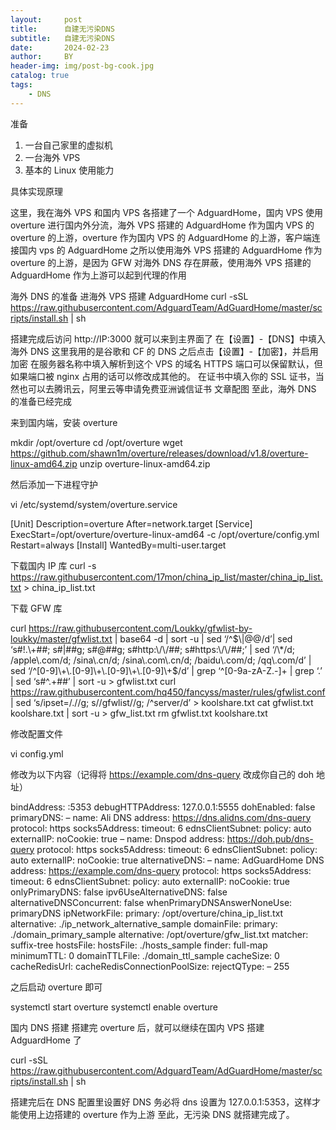 ```yaml
---
layout:     post
title:      自建无污染DNS
subtitle:   自建无污染DNS 
date:       2024-02-23
author:     BY
header-img: img/post-bg-cook.jpg
catalog: true
tags:
    - DNS
---
```


准备
1. 一台自己家里的虚拟机
2. 一台海外 VPS
3. 基本的 Linux 使用能力

具体实现原理

这里，我在海外 VPS 和国内 VPS 各搭建了一个 AdguardHome，国内 VPS 使用 overture 进行国内外分流，海外 VPS 搭建的 AdguardHome 作为国内 VPS 的 overture 的上游，overture 作为国内 VPS 的 AdguardHome 的上游，客户端连接国内 vps 的 AdguardHome
之所以使用海外 VPS 搭建的 AdguardHome 作为 overture 的上游，是因为 GFW 对海外 DNS 存在屏蔽，使用海外 VPS 搭建的 AdguardHome 作为上游可以起到代理的作用

海外 DNS 的准备
进海外 VPS 搭建 AdguardHome
curl -sSL https://raw.githubusercontent.com/AdguardTeam/AdGuardHome/master/scripts/install.sh | sh

搭建完成后访问 http://IP:3000 就可以来到主界面了
在【设置】-【DNS】中填入海外 DNS
这里我用的是谷歌和 CF 的 DNS
之后点击【设置】-【加密】，并启用加密
在服务器名称中填入解析到这个 VPS 的域名
HTTPS 端口可以保留默认，但如果端口被 nginx 占用的话可以修改成其他的。
在证书中填入你的 SSL 证书，当然也可以去腾讯云，阿里云等申请免费亚洲诚信证书
文章配图
至此，海外 DNS 的准备已经完成

来到国内端，安装 overture

mkdir /opt/overture
cd /opt/overture
wget https://github.com/shawn1m/overture/releases/download/v1.8/overture-linux-amd64.zip
unzip overture-linux-amd64.zip

然后添加一下进程守护

vi /etc/systemd/system/overture.service

[Unit]
Description=overture
After=network.target
[Service]
ExecStart=/opt/overture/overture-linux-amd64 -c /opt/overture/config.yml
Restart=always
[Install]
WantedBy=multi-user.target


下载国内 IP 库
curl -s https://raw.githubusercontent.com/17mon/china_ip_list/master/china_ip_list.txt > china_ip_list.txt

下载 GFW 库

curl https://raw.githubusercontent.com/Loukky/gfwlist-by-loukky/master/gfwlist.txt | base64 -d | sort -u | sed ‘/^$\|@@/d’| sed ‘s#!.\+##; s#|##g; s#@##g; s#http:\/\/##; s#https:\/\/##;’ | sed ‘/\*/d; /apple\.com/d; /sina\.cn/d; /sina\.com\.cn/d; /baidu\.com/d; /qq\.com/d’ | sed ‘/^[0-9]\+\.[0-9]\+\.[0-9]\+\.[0-9]\+$/d’ | grep ‘^[0-9a-zA-Z\.-]\+
| grep ‘\.’ | sed ‘s#^\.\+##’ | sort -u > gfwlist.txt
curl https://raw.githubusercontent.com/hq450/fancyss/master/rules/gfwlist.conf | sed ‘s/ipset=\/\.//g; s/\/gfwlist//g; /^server/d’ > koolshare.txt
cat gfwlist.txt koolshare.txt | sort -u > gfw_list.txt
rm gfwlist.txt koolshare.txt


修改配置文件

vi config.yml


修改为以下内容（记得将 https://example.com/dns-query 改成你自己的 doh 地址）

bindAddress: :5353
debugHTTPAddress: 127.0.0.1:5555
dohEnabled: false
primaryDNS:
– name: Ali DNS
address: https://dns.alidns.com/dns-query
protocol: https
socks5Address:
timeout: 6
ednsClientSubnet:
policy: auto
externalIP:
noCookie: true
– name: Dnspod
address: https://doh.pub/dns-query
protocol: https
socks5Address:
timeout: 6
ednsClientSubnet:
policy: auto
externalIP:
noCookie: true
alternativeDNS:
– name: AdGuardHome DNS
address: https://example.com/dns-query
protocol: https
socks5Address:
timeout: 6
ednsClientSubnet:
policy: auto
externalIP:
noCookie: true
onlyPrimaryDNS: false
ipv6UseAlternativeDNS: false
alternativeDNSConcurrent: false
whenPrimaryDNSAnswerNoneUse: primaryDNS
ipNetworkFile:
primary: /opt/overture/china_ip_list.txt
alternative: ./ip_network_alternative_sample
domainFile:
primary: ./domain_primary_sample
alternative: /opt/overture/gfw_list.txt
matcher: suffix-tree
hostsFile:
hostsFile: ./hosts_sample
finder: full-map
minimumTTL: 0
domainTTLFile: ./domain_ttl_sample
cacheSize: 0
cacheRedisUrl:
cacheRedisConnectionPoolSize:
rejectQType:
– 255

之后启动 overture 即可

systemctl start overture
systemctl enable overture

国内 DNS 搭建
搭建完 overture 后，就可以继续在国内 VPS 搭建 AdguardHome 了

curl -sSL https://raw.githubusercontent.com/AdguardTeam/AdGuardHome/master/scripts/install.sh | sh

搭建完后在 DNS 配置里设置好 DNS
务必将 dns 设置为 127.0.0.1:5353，这样才能使用上边搭建的 overture 作为上游
至此，无污染 DNS 就搭建完成了。



